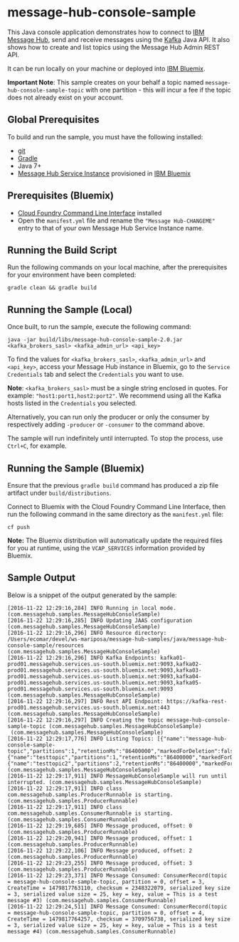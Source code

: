# message-hub-console-sample
This Java console application demonstrates how to connect to [IBM Message Hub](https://console.ng.bluemix.net/docs/services/MessageHub/index.html), send and receive messages using the [Kafka](https://kafka.apache.org) Java API. It also shows how to create and list topics using the Message Hub Admin REST API.

It can be run locally on your machine or deployed into [IBM Bluemix](https://console.ng.bluemix.net/).

__Important Note__: This sample creates on your behalf a topic named `message-hub-console-sample-topic` with one partition - this will incur a fee if the topic does not already exist on your account.

## Global Prerequisites
To build and run the sample, you must have the following installed:
* [git](https://git-scm.com/)
* [Gradle](https://gradle.org/)
* Java 7+
* [Message Hub Service Instance](https://console.ng.bluemix.net/catalog/services/message-hub/) provisioned in [IBM Bluemix](https://console.ng.bluemix.net/)

## Prerequisites (Bluemix)
* [Cloud Foundry Command Line Interface](https://github.com/cloudfoundry/cli/releases) installed
* Open the `manifest.yml` file and rename the `"Message Hub-CHANGEME"` entry to that of your own
Message Hub Service Instance name.

## Running the Build Script
Run the following commands on your local machine, after the prerequisites for your environment have been completed:
```shell
gradle clean && gradle build
 ```

## Running the Sample (Local)
Once built, to run the sample, execute the following command:
```shell
java -jar build/libs/message-hub-console-sample-2.0.jar <kafka_brokers_sasl> <kafka_admin_url> <api_key>
```

To find the values for `<kafka_brokers_sasl>`, `<kafka_admin_url>` and `<api_key>`, access your Message Hub instance in Bluemix, go to the `Service Credentials` tab and select the `Credentials` you want to use.

__Note__: `<kafka_brokers_sasl>` must be a single string enclosed in quotes. For example: `"host1:port1,host2:port2"`. We recommend using all the Kafka hosts listed in the `Credentials` you selected.

Alternatively, you can run only the producer or only the consumer by respectively adding `-producer` or `-consumer`  to the command above.

The sample will run indefinitely until interrupted. To stop the process, use `Ctrl+C`, for example.

## Running the Sample (Bluemix)
Ensure that the previous `gradle build` command has produced a zip file artifact under `build/distributions`.

Connect to Bluemix with the Cloud Foundry Command Line Interface, then run the following command in
the same directory as the `manifest.yml` file:
```shell
cf push
```

__Note:__ The Bluemix distribution will automatically update the required files for you at runtime,
using the `VCAP_SERVICES` information provided by Bluemix.

## Sample Output
Below is a snippet of the output generated by the sample:

```
[2016-11-22 12:29:16,284] INFO Running in local mode. (com.messagehub.samples.MessageHubConsoleSample)
[2016-11-22 12:29:16,285] INFO Updating JAAS configuration (com.messagehub.samples.MessageHubConsoleSample)
[2016-11-22 12:29:16,296] INFO Resource directory: /Users/ecomar/devel/ws-mariposa/message-hub-samples/java/message-hub-console-sample/resources (com.messagehub.samples.MessageHubConsoleSample)
[2016-11-22 12:29:16,296] INFO Kafka Endpoints: kafka01-prod01.messagehub.services.us-south.bluemix.net:9093,kafka02-prod01.messagehub.services.us-south.bluemix.net:9093,kafka03-prod01.messagehub.services.us-south.bluemix.net:9093,kafka04-prod01.messagehub.services.us-south.bluemix.net:9093,kafka05-prod01.messagehub.services.us-south.bluemix.net:9093 (com.messagehub.samples.MessageHubConsoleSample)
[2016-11-22 12:29:16,297] INFO Rest API Endpoint: https://kafka-rest-prod01.messagehub.services.us-south.bluemix.net:443 (com.messagehub.samples.MessageHubConsoleSample)
[2016-11-22 12:29:16,297] INFO Creating the topic message-hub-console-sample-topic (com.messagehub.samples.MessageHubConsoleSample)
 (com.messagehub.samples.MessageHubConsoleSample)
[2016-11-22 12:29:17,776] INFO Listing Topics: [{"name":"message-hub-console-sample-topic","partitions":1,"retentionMs":"86400000","markedForDeletion":false},{"name":"testtopic","partitions":1,"retentionMs":"86400000","markedForDeletion":false},{"name":"testtopic2","partitions":2,"retentionMs":"86400000","markedForDeletion":false}] (com.messagehub.samples.MessageHubConsoleSample)
[2016-11-22 12:29:17,911] INFO MessageHubConsoleSample will run until interrupted. (com.messagehub.samples.MessageHubConsoleSample)
[2016-11-22 12:29:17,911] INFO class com.messagehub.samples.ProducerRunnable is starting. (com.messagehub.samples.ProducerRunnable)
[2016-11-22 12:29:17,911] INFO class com.messagehub.samples.ConsumerRunnable is starting. (com.messagehub.samples.ConsumerRunnable)
[2016-11-22 12:29:19,685] INFO Message produced, offset: 0 (com.messagehub.samples.ProducerRunnable)
[2016-11-22 12:29:20,941] INFO Message produced, offset: 1 (com.messagehub.samples.ProducerRunnable)
[2016-11-22 12:29:22,106] INFO Message produced, offset: 2 (com.messagehub.samples.ProducerRunnable)
[2016-11-22 12:29:23,255] INFO Message produced, offset: 3 (com.messagehub.samples.ProducerRunnable)
[2016-11-22 12:29:23,371] INFO Message Consumed: ConsumerRecord(topic = message-hub-console-sample-topic, partition = 0, offset = 3, CreateTime = 1479817763110, checksum = 2348322079, serialized key size = 3, serialized value size = 25, key = key, value = This is a test message #3) (com.messagehub.samples.ConsumerRunnable)
[2016-11-22 12:29:24,511] INFO Message Consumed: ConsumerRecord(topic = message-hub-console-sample-topic, partition = 0, offset = 4, CreateTime = 1479817764257, checksum = 3709756738, serialized key size = 3, serialized value size = 25, key = key, value = This is a test message #4) (com.messagehub.samples.ConsumerRunnable)
```
